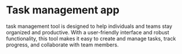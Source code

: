 # Task management app
task management tool is designed to help individuals and teams stay organized and productive. With a user-friendly interface and robust functionality, this tool makes it easy to create and manage tasks, track progress, and collaborate with team members.
